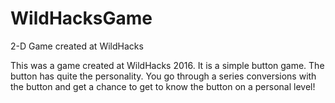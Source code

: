 # WildHacksGame
2-D Game  created at WildHacks


This was a game created at WildHacks 2016. It is a simple button game. The button has quite the personality. You go through a series conversions with the button and get a chance to get to know the button on a personal level!
